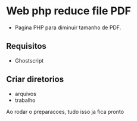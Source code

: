 # Web php reduce file PDF
* Pagina PHP para diminuir tamanho de PDF.

## Requisitos
* Ghostscript

## Criar diretorios 
* arquivos
* trabalho

Ao rodar o preparacoes, tudo isso ja fica pronto
